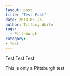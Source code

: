 ```yaml
---
layout: post
title: "Test Post"
date: 2018-05-25
author: Tiffany White
tags:
  - Pittsburgh
category:
- Test
---
```


Test
Test
Test

This is only a Pittsburgh test